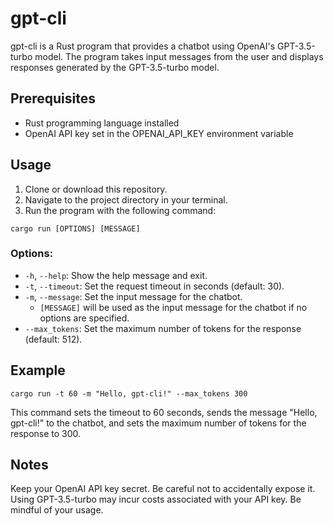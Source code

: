 # gpt-cli

gpt-cli is a Rust program that provides a chatbot using OpenAI's GPT-3.5-turbo model. The program takes input messages from the user and displays responses generated by the GPT-3.5-turbo model.

## Prerequisites

- Rust programming language installed
- OpenAI API key set in the OPENAI_API_KEY environment variable

## Usage

1. Clone or download this repository.
2. Navigate to the project directory in your terminal.
3. Run the program with the following command:

```
cargo run [OPTIONS] [MESSAGE]
```

### Options:

- `-h`, `--help`: Show the help message and exit.
- `-t`, `--timeout`: Set the request timeout in seconds (default: 30).
- `-m`, `--message`: Set the input message for the chatbot.
  - `[MESSAGE]` will be used as the input message for the chatbot if no options are specified.
- `--max_tokens`: Set the maximum number of tokens for the response (default: 512).

## Example

```
cargo run -t 60 -m "Hello, gpt-cli!" --max_tokens 300
```

This command sets the timeout to 60 seconds, sends the message "Hello, gpt-cli!" to the chatbot, and sets the maximum number of tokens for the response to 300.

## Notes

Keep your OpenAI API key secret. Be careful not to accidentally expose it.
Using GPT-3.5-turbo may incur costs associated with your API key. Be mindful of your usage.
